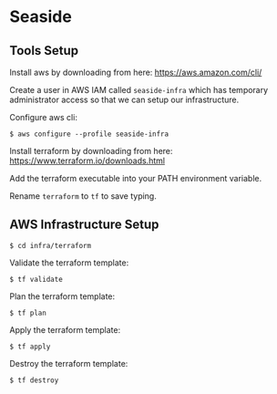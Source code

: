 # Seaside

## Tools Setup

Install aws by downloading from here: https://aws.amazon.com/cli/

Create a user in AWS IAM called `seaside-infra` which has temporary administrator access so that we can setup our infrastructure. 

Configure aws cli: 

`$ aws configure --profile seaside-infra`

Install terraform by downloading from here: https://www.terraform.io/downloads.html

Add the terraform executable into your PATH environment variable. 

Rename `terraform` to `tf` to save typing.

## AWS Infrastructure Setup

`$ cd infra/terraform`

Validate the terraform template:

`$ tf validate`

Plan the terraform template:

`$ tf plan`

Apply the terraform template:

`$ tf apply`

Destroy the terraform template:

`$ tf destroy`